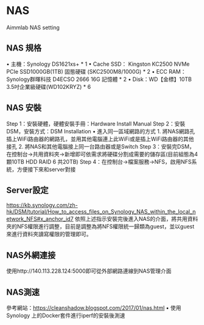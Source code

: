 # NAS
Aimmlab NAS setting


## NAS 規格
•	主機：Synology DS1621xs+ * 1
•	Cache SSD： Kingston KC2500 NVMe PCIe SSD1000GB(1TB) 固態硬碟 (SKC2500M8/1000G) * 2
•	ECC RAM：Synology群暉科技 D4ECSO 2666 16G 記憶體 * 2
•	Disk：WD【金標】10TB 3.5吋企業級硬碟(WD102KRYZ) * 6

## NAS 安裝
Step 1：安裝硬體，硬體安裝手冊：Hardware Install Manual
Step 2：安裝DSM，安裝方式：DSM Installation
  •	進入同一區域網路的方式 
    1.	將NAS網路孔插上WiFi路由器的網路孔，並用其他電腦連上此WiFi或是插上WiFi路由器的其他接孔
    2.	將NAS和其他電腦接上同一台路由器或是Switch
Step 3：安裝完DSM，在控制台→共用資料夾→新增即可依需求將硬碟分割成需要的儲存區(目前組態為4顆10TB HDD RAID 6 共20TB)
Step 4：在控制台→檔案服務→NFS，啟用NFS系統，方便接下來和server對接

## Server設定
https://kb.synology.com/zh-hk/DSM/tutorial/How_to_access_files_on_Synology_NAS_within_the_local_network_NFS#x_anchor_id7
依照上述指示安裝完後進入NAS的介面，將共用資料夾的NFS權限進行調整，目前是調整為將NFS權限統一歸類為guest，並以guest來進行資料夾讀寫權限的管理即可。

## NAS外網連接
使用http://140.113.228.124:5000即可從外部網路連線到NAS管理介面

## NAS測速
參考網站：https://cleanshadow.blogspot.com/2017/01/nas.html
•	使用Synology 上的Docker套件進行iperf的安裝後測速
